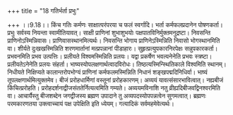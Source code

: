 +++
title = "18 गतिर्भर्ता प्रभुः"

+++
।।9.18।। किंच गतिः कर्मणः साक्षात्परंपरया च फलं स्वर्गादि। भर्ता
कर्मफलप्रदानेन पोषणकर्ता। प्रभुः सर्वस्य नियन्ता स्वामीतियावत्। साक्षी
प्राणिनां शुभाशुभयोः पक्षपातविनिर्मुक्तमनुद्रष्टा। निवसन्ति
प्राणिनोऽस्मिन्निवासः। प्राणिवासस्थानमित्यर्थः। निवसन्ति भोगाय
प्राणिनेऽस्मिन्निति निवासो भोगस्थानमिति वा। शीर्यते दुःखखस्मिन्निति
शरणमार्तानां मत्प्रपन्नानां पीडाहारः। सुहृत्प्रत्युपकारनिरपेक्षः
सन्नुपकारकर्ता। प्रभवनमिति प्रभव उत्पत्तिः। प्रलीयते विश्वमस्मिन्निति
प्रलयः। यद्वा प्रकर्षेण भवत्यनेनेति प्रभवः स्त्रष्टा। प्रलीयतेऽनेनेति
प्रलयः संहर्ता। भाष्यस्योपलक्षणार्थत्वादविरोधः। तिष्ठत्यस्मिन्स्थितिकाले
विश्वमिति स्थानम्। निधीयते निक्षिप्यते कालान्तरोपभोग्यं प्राणिनां
कर्मफलमस्मिन्निति निधानं शङ्खपद्मदिनिधिर्वा। भाष्यं
तूपलक्षणार्थमित्युक्तमेव। बीजं प्ररोहधार्मिणां वस्तूनां प्ररोहकारणम्।
अव्ययं यावत्संसारभावित्वात्। नह्यबीजं किंचित्प्ररोहति।
प्ररोहदर्शनाद्वीजसंततेर्नित्यत्वमिति गम्यते। अव्ययमविनाशि नतु
व्रीह्यदिबीजवद्विनश्वरमिति वा। आचार्यैस्तु बीजशब्देन जगद्वीजस्य ब्रह्मण
उपादाने तु अव्यपदस्योपपन्नत्वेन सुगमत्वात्। ब्रह्मणः परमकारणतया
उक्त्वाच्चायं पक्ष उपेक्षिति इति ध्येयम्। गत्यादिकं सर्वमहमेवेत्यर्थः।
